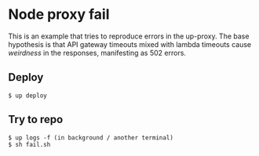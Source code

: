 # Node proxy fail

This is an example that tries to reproduce errors in the up-proxy. The base hypothesis is that
API gateway timeouts mixed with lambda timeouts cause _weirdness_ in the responses, manifesting
as 502 errors.

## Deploy

```
$ up deploy
```

## Try to repo

```
$ up logs -f (in background / another terminal)
$ sh fail.sh
```
